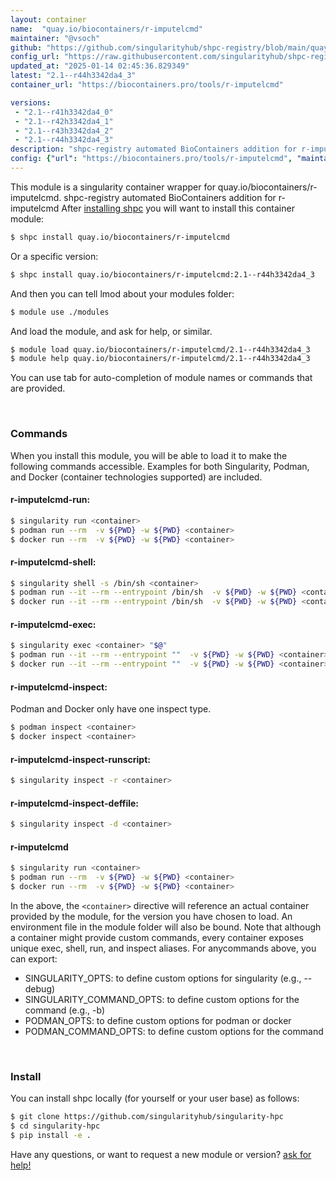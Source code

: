 ```yaml
---
layout: container
name:  "quay.io/biocontainers/r-imputelcmd"
maintainer: "@vsoch"
github: "https://github.com/singularityhub/shpc-registry/blob/main/quay.io/biocontainers/r-imputelcmd/container.yaml"
config_url: "https://raw.githubusercontent.com/singularityhub/shpc-registry/main/quay.io/biocontainers/r-imputelcmd/container.yaml"
updated_at: "2025-01-14 02:45:36.829349"
latest: "2.1--r44h3342da4_3"
container_url: "https://biocontainers.pro/tools/r-imputelcmd"

versions:
 - "2.1--r41h3342da4_0"
 - "2.1--r42h3342da4_1"
 - "2.1--r43h3342da4_2"
 - "2.1--r44h3342da4_3"
description: "shpc-registry automated BioContainers addition for r-imputelcmd"
config: {"url": "https://biocontainers.pro/tools/r-imputelcmd", "maintainer": "@vsoch", "description": "shpc-registry automated BioContainers addition for r-imputelcmd", "latest": {"2.1--r44h3342da4_3": "sha256:6f47f6cf2dfb0c7525dfa91643aac5c8bd0b4a63832e7ea0b56c6ac4b01dcf07"}, "tags": {"2.1--r41h3342da4_0": "sha256:8e72a79befe6e598ed2abed2cd14e03175864f4ae580a4aeaf3769be7fe61694", "2.1--r42h3342da4_1": "sha256:3758488584b4da3f9758658e47852c231aa2c2e9a0745c6b0fc0796876bb1c31", "2.1--r43h3342da4_2": "sha256:664a4ce121cd696f5e2f62fbf186d60e44df0bea1c3652ffcd3f03eb9806fa71", "2.1--r44h3342da4_3": "sha256:6f47f6cf2dfb0c7525dfa91643aac5c8bd0b4a63832e7ea0b56c6ac4b01dcf07"}, "docker": "quay.io/biocontainers/r-imputelcmd"}
---
```


This module is a singularity container wrapper for quay.io/biocontainers/r-imputelcmd.
shpc-registry automated BioContainers addition for r-imputelcmd
After [installing shpc](#install) you will want to install this container module:


```bash
$ shpc install quay.io/biocontainers/r-imputelcmd
```

Or a specific version:

```bash
$ shpc install quay.io/biocontainers/r-imputelcmd:2.1--r44h3342da4_3
```

And then you can tell lmod about your modules folder:

```bash
$ module use ./modules
```

And load the module, and ask for help, or similar.

```bash
$ module load quay.io/biocontainers/r-imputelcmd/2.1--r44h3342da4_3
$ module help quay.io/biocontainers/r-imputelcmd/2.1--r44h3342da4_3
```

You can use tab for auto-completion of module names or commands that are provided.

<br>

### Commands

When you install this module, you will be able to load it to make the following commands accessible.
Examples for both Singularity, Podman, and Docker (container technologies supported) are included.

#### r-imputelcmd-run:

```bash
$ singularity run <container>
$ podman run --rm  -v ${PWD} -w ${PWD} <container>
$ docker run --rm  -v ${PWD} -w ${PWD} <container>
```

#### r-imputelcmd-shell:

```bash
$ singularity shell -s /bin/sh <container>
$ podman run --it --rm --entrypoint /bin/sh  -v ${PWD} -w ${PWD} <container>
$ docker run --it --rm --entrypoint /bin/sh  -v ${PWD} -w ${PWD} <container>
```

#### r-imputelcmd-exec:

```bash
$ singularity exec <container> "$@"
$ podman run --it --rm --entrypoint ""  -v ${PWD} -w ${PWD} <container> "$@"
$ docker run --it --rm --entrypoint ""  -v ${PWD} -w ${PWD} <container> "$@"
```

#### r-imputelcmd-inspect:

Podman and Docker only have one inspect type.

```bash
$ podman inspect <container>
$ docker inspect <container>
```

#### r-imputelcmd-inspect-runscript:

```bash
$ singularity inspect -r <container>
```

#### r-imputelcmd-inspect-deffile:

```bash
$ singularity inspect -d <container>
```



#### r-imputelcmd

```bash
$ singularity run <container>
$ podman run --rm  -v ${PWD} -w ${PWD} <container>
$ docker run --rm  -v ${PWD} -w ${PWD} <container>
```


In the above, the `<container>` directive will reference an actual container provided
by the module, for the version you have chosen to load. An environment file in the
module folder will also be bound. Note that although a container
might provide custom commands, every container exposes unique exec, shell, run, and
inspect aliases. For anycommands above, you can export:

 - SINGULARITY_OPTS: to define custom options for singularity (e.g., --debug)
 - SINGULARITY_COMMAND_OPTS: to define custom options for the command (e.g., -b)
 - PODMAN_OPTS: to define custom options for podman or docker
 - PODMAN_COMMAND_OPTS: to define custom options for the command

<br>

### Install

You can install shpc locally (for yourself or your user base) as follows:

```bash
$ git clone https://github.com/singularityhub/singularity-hpc
$ cd singularity-hpc
$ pip install -e .
```

Have any questions, or want to request a new module or version? [ask for help!](https://github.com/singularityhub/singularity-hpc/issues)